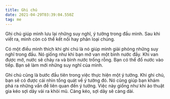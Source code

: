```yaml
---
title: Ghi chú
date: 2021-04-29T03:39:04.550Z
tag: me
---
```

Ghi chú giúp mình lưu lại những suy nghĩ, ý tưởng trong đầu mình. Sau khi viết ra, mình còn có thể kết nối hay phân loại chúng.

Có một điều mình thích khi ghi chú là nó giúp mình giải phóng những suy nghĩ trong đầu. Nó giống như khi bạn mở van một bình nước đầy. Khi van được mở, nước sẽ chảy ra và bình nước trống rỗng. Bạn có thể đổ nước vào tiếp. Bạn sẽ làm mới những suy nghĩ của mình.

Ghi chú cũng là bước đầu tiên trong việc thực hiện một ý tưởng. Khi ghi chú, bạn sẽ có được cái nhìn tổng quát về ý tưởng đó. Nó cũng giúp bạn khám phá ra những vấn đề liên quan đến ý tưởng. Việc này giống như khi ảo thuật gia kéo sợi dây vải ra khỏi mũ. Càng kéo, sợi dây sẽ càng dài.